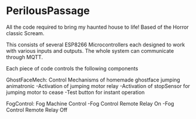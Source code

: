 # PerilousPassage
All the code required to bring my haunted house to life! Based of the Horror classic Scream.


This consists of several ESP8266 Microcontrollers each designed to work with various inputs and outputs. The whole system can communicate through MQTT.

Each piece of code controls the following components



GhostFaceMech: Control Mechanisms of homemade ghostface jumping animatronic
    -Activation of jumping motor relay
    -Activation of stopSensor for jumping motor to cease
    -Test button for instant operation
  
FogControl: Fog Machine Control
    -Fog Control Remote Relay On
    -Fog Control Remote Relay Off
